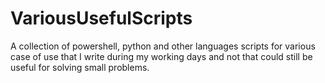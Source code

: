 # VariousUsefulScripts

A collection of powershell, python and other languages scripts for various case of use that I write during my working days and not that could still be useful for solving small problems.
